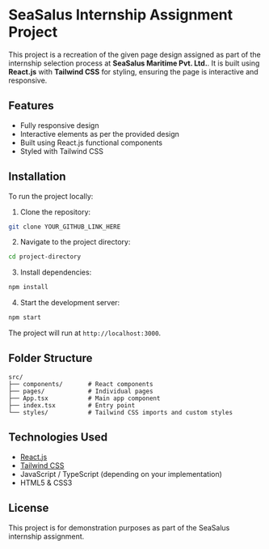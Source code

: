 # SeaSalus Internship Assignment Project

This project is a recreation of the given page design assigned as part of the internship selection process at **SeaSalus Maritime Pvt. Ltd.**. It is built using **React.js** with **Tailwind CSS** for styling, ensuring the page is interactive and responsive.

## Features

- Fully responsive design
- Interactive elements as per the provided design
- Built using React.js functional components
- Styled with Tailwind CSS

## Installation

To run the project locally:

1. Clone the repository:

```bash
git clone YOUR_GITHUB_LINK_HERE
````

2. Navigate to the project directory:

```bash
cd project-directory
```

3. Install dependencies:

```bash
npm install
```

4. Start the development server:

```bash
npm start
```

The project will run at `http://localhost:3000`.

## Folder Structure

```
src/
├── components/       # React components
├── pages/            # Individual pages
├── App.tsx           # Main app component
├── index.tsx         # Entry point
└── styles/           # Tailwind CSS imports and custom styles
```

## Technologies Used

* [React.js](https://reactjs.org/)
* [Tailwind CSS](https://tailwindcss.com/)
* JavaScript / TypeScript (depending on your implementation)
* HTML5 & CSS3



## License

This project is for demonstration purposes as part of the SeaSalus internship assignment.
